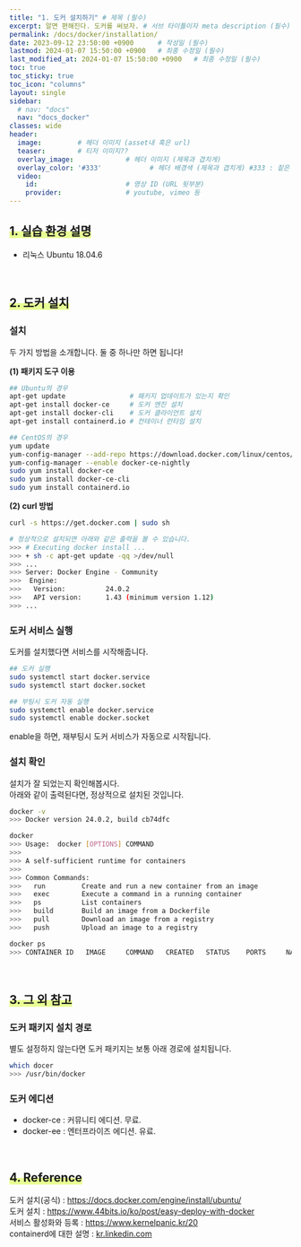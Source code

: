 ```yaml
---
title: "1. 도커 설치하기" # 제목 (필수)
excerpt: 알면 편해진다. 도커를 써보자. # 서브 타이틀이자 meta description (필수)
permalink: /docs/docker/installation/
date: 2023-09-12 23:50:00 +0900      # 작성일 (필수)
lastmod: 2024-01-07 15:50:00 +0900   # 최종 수정일 (필수)
last_modified_at: 2024-01-07 15:50:00 +0900   # 최종 수정일 (필수)
toc: true
toc_sticky: true
toc_icon: "columns"
layout: single
sidebar:
  # nav: "docs"
  nav: "docs_docker"
classes: wide
header: 
  image:         # 헤더 이미지 (asset내 혹은 url)
  teaser:        # 티저 이미지??
  overlay_image:             # 헤더 이미지 (제목과 겹치게)
  overlay_color: '#333'            # 헤더 배경색 (제목과 겹치게) #333 : 짙은 회색 (필수)
  video:
    id:                      # 영상 ID (URL 뒷부분)
    provider:                # youtube, vimeo 등
---
```



## <span style='background:linear-gradient(to top, #e8ff94 50%, transparent 50%)'> 1. 실습 환경 설명</span>

- 리눅스 Ubuntu 18.04.6

<br>

## <span style='background:linear-gradient(to top, #e8ff94 50%, transparent 50%)'> 2. 도커 설치  </span>

### 설치

두 가지 방법을 소개합니다. 둘 중 하나만 하면 됩니다!  

**(1) 패키지 도구 이용**

```bash
## Ubuntu의 경우
apt-get update                # 패키지 업데이트가 있는지 확인
apt-get install docker-ce     # 도커 엔진 설치
apt-get install docker-cli    # 도커 클라이언트 설치
apt-get install containerd.io # 컨테이너 런타임 설치

## CentOS의 경우
yum update
yum-config-manager --add-repo https://download.docker.com/linux/centos/docker-ce.repo
yum-config-manager --enable docker-ce-nightly
sudo yum install docker-ce
sudo yum install docker-ce-cli
sudo yum install containerd.io
```

**(2) curl 방법**

```bash
curl -s https://get.docker.com | sudo sh

# 정상적으로 설치되면 아래와 같은 출력을 볼 수 있습니다.
>>> # Executing docker install ...
>>> + sh -c apt-get update -qq >/dev/null
>>> ...
>>> Server: Docker Engine - Community
>>>  Engine:
>>>   Version:          24.0.2
>>>   API version:      1.43 (minimum version 1.12)
>>> ...
```

### 도커 서비스 실행

도커를 설치했다면 서비스를 시작해줍니다.  

```bash
## 도커 실행
sudo systemctl start docker.service
sudo systemctl start docker.socket

## 부팅시 도커 자동 실행
sudo systemctl enable docker.service
sudo systemctl enable docker.socket
```

enable을 하면, 재부팅시 도커 서비스가 자동으로 시작됩니다.  

### 설치 확인

설치가 잘 되었는지 확인해봅시다.  
아래와 같이 출력된다면, 정상적으로 설치된 것입니다.  

```bash
docker -v
>>> Docker version 24.0.2, build cb74dfc

docker
>>> Usage:  docker [OPTIONS] COMMAND
>>> 
>>> A self-sufficient runtime for containers
>>> 
>>> Common Commands:
>>>   run         Create and run a new container from an image
>>>   exec        Execute a command in a running container
>>>   ps          List containers
>>>   build       Build an image from a Dockerfile
>>>   pull        Download an image from a registry
>>>   push        Upload an image to a registry

docker ps
>>> CONTAINER ID   IMAGE     COMMAND   CREATED   STATUS    PORTS     NAMES
```

<br>

## <span style='background:linear-gradient(to top, #e8ff94 50%, transparent 50%)'> 3. 그 외 참고  </span>

### 도커 패키지 설치 경로

별도 설정하지 않는다면 도커 패키지는 보통 아래 경로에 설치됩니다.  

```bash
which docer
>>> /usr/bin/docker
```

### 도커 에디션

- docker-ce : 커뮤니티 에디션. 무료.  
- docker-ee : 엔터프라이즈 에디션. 유료.  

<br>

## <span style='background:linear-gradient(to top, #e8ff94 50%, transparent 50%)'> 4. Reference  </span>

도커 설치(공식) : https://docs.docker.com/engine/install/ubuntu/  
도커 설치 : https://www.44bits.io/ko/post/easy-deploy-with-docker  
서비스 활성화와 등록 : https://www.kernelpanic.kr/20  
containerd에 대한 설명 : [kr.linkedin.com](https://kr.linkedin.com/pulse/containerd는-무엇이고-왜-중요할까-sean-lee)  